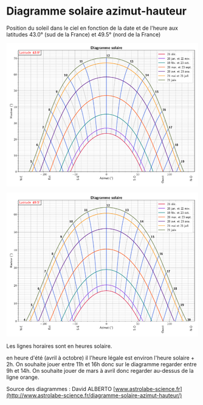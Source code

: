 # Diagramme solaire azimut-hauteur

Position du soleil dans le ciel en fonction de la date et de l'heure aux latitudes 43.0° (sud de la France) et 49.5° (nord de la France)

![diagramme solaire 43.0°](../img/diagramme-solaire-43-0.png)

![diagramme solaire 49.5°](../img/diagramme-solaire-49-5.png)

Les lignes horaires sont en heures solaire.

en heure d'été (avril à octobre) il l'heure légale est environ l'heure solaire + 2h. On souhaite jouer entre 11h et 16h donc sur le diagramme regarder entre 9h et 14h. On souhaite jouer de mars à avril donc regarder au-dessus de la ligne orange.

Source des diagrammes : David ALBERTO [www.astrolabe-science.fr](http://www.astrolabe-science.fr/diagramme-solaire-azimut-hauteur/)
